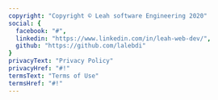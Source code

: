 ```yaml
---
copyright: "Copyright © Leah software Engineering 2020"
social: {
  facebook: "#",
  linkedin: "https://www.linkedin.com/in/leah-web-dev/",
  github: "https://github.com/lalebdi"
}
privacyText: "Privacy Policy"
privacyHref: "#!"
termsText: "Terms of Use"
termsHref: "#!"
---
```



